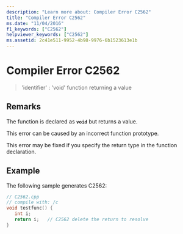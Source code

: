 ```yaml
---
description: "Learn more about: Compiler Error C2562"
title: "Compiler Error C2562"
ms.date: "11/04/2016"
f1_keywords: ["C2562"]
helpviewer_keywords: ["C2562"]
ms.assetid: 2c41e511-9952-4b98-9976-6b1523613e1b
---
```

# Compiler Error C2562

> 'identifier' : 'void' function returning a value

## Remarks

The function is declared as **`void`** but returns a value.

This error can be caused by an incorrect function prototype.

This error may be fixed if you specify the return type in the function declaration.

## Example

The following sample generates C2562:

```cpp
// C2562.cpp
// compile with: /c
void testfunc() {
   int i;
   return i;   // C2562 delete the return to resolve
}
```
